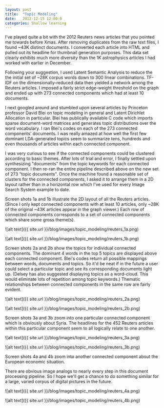 ```yaml
---
layout: post
title:  "Topic Modeling"
date:   2012-12-15 12:00:0
categories: Shallow learning
---
```


I've played quite a bit with the 2012 Reuters news articles that you
pointed me towards before Xmas.  After removing duplicates from the raw
text files, I found ~43K distinct documents.  I converted each article into
HTML and pulled out its headline for thumbnail generation purposes.  This
data set clearly exhibits much more diversity than the 1K astrophysics
articles I had worked with earlier in December.

Following your suggestion, I used Latent Semantic Analysis to reduce the
the initial set of ~28K corpus words down to 300 linear combinations.
TF-IDF on the dimensionally-reduced data then yielded a network among the
Reuters articles.  I imposed a fairly strict edge-weight threshold on the
graph and ended up with 273 connected components which had at least 10
documents.

I next googled around and stumbled upon several articles by Princeton
professor David Blei on topic modeling in general and Latent Dirichlet
Allocation in particular.  Blei has publically available C code which
imports sparse document-word matrices and generates topic distributions
over the word vocabulary.  I ran Blei's codes on each of the 273 connected
components' documents.  I was really amazed at how well the first few
dominant LDA-generated topics seem to summarize tens, hundreds and even
thousands of articles within each connected component.

I was very curious to see if the connected components could be clustered
according to basic themes.  After lots of trial and error, I finally
settled upon synthesizing "documents" from the topic keywords for each
connected component.  I then re-ran the entire pipeline described above on
the new set of 273 "topic documents".  Once the machine found a reasonable
set of clusters for the connected components, I asked it to arrange them in
a 2D layout rather than in a horizontal row which I've used for every Image
Search System example to date.

Screen shots 1a and 1b illustrate the 2D layout of all the Reuters
articles.  (Since I only kept connected components with at least 10
articles, only ~28K of the original ~43K articles appear in the graph
viewer.)  Each row of connected components corresponds to a set of
connected components which share some gross theme(s).

![alt text]({{ site.url }}/blog/images/topic_modeling/reuters_1a.png)

![alt text]({{ site.url }}/blog/images/topic_modeling/reuters_1b.png)



Screen shots 2a and 2b show the topics for individual connected components.
The dominant 4 words in the top 5 topics are displayed above each connected
component.  Blei's codes return all possible mappings between words,
documents and topics.  So it'd be neat if in the future a user could select
a particular topic and see its corresponding documents light up.  (Delsey
has also suggested displaying topics as a word-cloud.  This would eliminate
lots of repetition among topic keywords.)  Thematic relationships between
connected components in the same row are fairly evident.


![alt text]({{ site.url }}/blog/images/topic_modeling/reuters_2a.png)

![alt text]({{ site.url }}/blog/images/topic_modeling/reuters_2b.png)


Screen shots 3a and 3b zoom into one particular connected component which
is obviously about Syria.  The headlines for the 452 Reuters articles
within this particular component seem to all logically relate to one
another.


![alt text]({{ site.url }}/blog/images/topic_modeling/reuters_3a.png)

![alt text]({{ site.url }}/blog/images/topic_modeling/reuters_3b.png)

Screen shots 4a and 4b zoom into another connected component about the
European economic situation.

There are obvious image analogs to nearly every step in this document
processing pipeline.  So I hope we'll get a chance to do something similar
for a large, varied corpus of digital pictures in the future.


![alt text]({{ site.url }}/blog/images/topic_modeling/reuters_4a.png)

![alt text]({{ site.url }}/blog/images/topic_modeling/reuters_4b.png)
